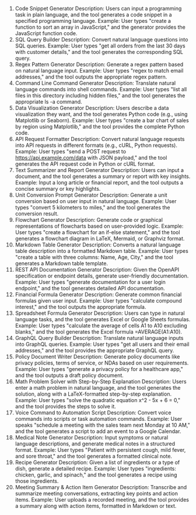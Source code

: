 1. Code Snippet Generator
Description: Users can input a programming task in plain language, and the tool generates a code snippet in a specified programming language.
Example: User types "create a function to sort an array in JavaScript," and the generator provides the JavaScript function code.
2. SQL Query Builder
Description: Convert natural language questions into SQL queries.
Example: User types "get all orders from the last 30 days with customer details," and the tool generates the corresponding SQL query.
3. Regex Pattern Generator
Description: Generate a regex pattern based on natural language input.
Example: User types "regex to match email addresses," and the tool outputs the appropriate regex pattern.
4. Command Line Command Generator
Description: Translate natural language commands into shell commands.
Example: User types "list all files in this directory including hidden files," and the tool generates the appropriate ls -a command.
5. Data Visualization Generator
Description: Users describe a data visualization they want, and the tool generates Python code (e.g., using Matplotlib or Seaborn).
Example: User types "create a bar chart of sales by region using Matplotlib," and the tool provides the complete Python code.
6. API Request Formatter
Description: Convert natural language requests into API requests in different formats (e.g., cURL, Python requests).
Example: User types "send a POST request to https://api.example.com/data with JSON payload," and the tool generates the API request code in Python or cURL format.
7. Text Summarizer and Report Generator
Description: Users can input a document, and the tool generates a summary or report with key insights.
Example: Input a long article or financial report, and the tool outputs a concise summary or key highlights.
8. Unit Conversion Prompt Generator
Description: Generate a unit conversion based on user input in natural language.
Example: User types "convert 5 kilometers to miles," and the tool generates the conversion result.
9. Flowchart Generator
Description: Generate code or graphical representations of flowcharts based on user-provided logic.
Example: User types "create a flowchart for an if-else statement," and the tool generates a flowchart diagram in LaTeX, Mermaid, or Graphviz format.
10. Markdown Table Generator
Description: Converts a natural language table description into a formatted Markdown table.
Example: User types "create a table with three columns: Name, Age, City," and the tool generates a Markdown table template.
11. REST API Documentation Generator
Description: Given the OpenAPI specification or endpoint details, generate user-friendly documentation.
Example: User types "generate documentation for a user login endpoint," and the tool generates detailed API documentation.
12. Financial Formula Generator
Description: Generate common financial formulas given user input.
Example: User types "calculate compound interest," and the tool outputs the appropriate formula.
13. Spreadsheet Formula Generator
Description: Users can type in natural language tasks, and the tool generates Excel or Google Sheets formulas.
Example: User types "calculate the average of cells A1 to A10 excluding blanks," and the tool generates the Excel formula =AVERAGE(A1:A10).
14. GraphQL Query Builder
Description: Translate natural language inputs into GraphQL queries.
Example: User types "get all users and their email addresses," and the tool provides the appropriate GraphQL query.
15. Policy Document Writer
Description: Generate policy documents like privacy policies, terms of service, or NDAs based on user requirements.
Example: User types "generate a privacy policy for a healthcare app," and the tool outputs a draft policy document.
16. Math Problem Solver with Step-by-Step Explanation
Description: Users enter a math problem in natural language, and the tool generates the solution, along with a LaTeX-formatted step-by-step explanation.
Example: User types "solve the quadratic equation x^2 - 5x + 6 = 0," and the tool provides the steps to solve it.
17. Voice Command to Automation Script
Description: Convert voice commands into scripts or task automation commands.
Example: User speaks "schedule a meeting with the sales team next Monday at 10 AM," and the tool generates a script to add an event to a Google Calendar.
18. Medical Note Generator
Description: Input symptoms or natural language descriptions, and generate medical notes in a structured format.
Example: User types "Patient with persistent cough, mild fever, and sore throat," and the tool generates a formatted clinical note.
19. Recipe Generator
Description: Given a list of ingredients or a type of dish, generate a detailed recipe.
Example: User types "ingredients: chicken, garlic, and spinach," and the tool generates a recipe using those ingredients.
20. Meeting Summary & Action Item Generator
Description: Transcribe and summarize meeting conversations, extracting key points and action items.
Example: User uploads a recorded meeting, and the tool provides a summary along with action items, formatted in Markdown or text.